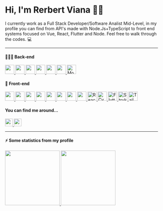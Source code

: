 <h1>Hi, I'm Rerbert Viana 👋🏼</h1>

<p>I currently work as a Full Stack Developer/Software Analist Mid-Level, in my profile you can find from API's made with Node.Js+TypeScript to front end systems focused on Vue, React, Flutter and Node. Feel free to walk through the codes. 💻 </p>

<hr>
<h4> 👨🏻‍💻 Back-end</h4>

<left>
    <a href="#">
        <img height=30px" src="https://img.shields.io/badge/TypeScript-007ACC?style=for-the-badge&logo=typescript&logoColor=white">
    </a>
    <a href="#">
        <img height="30px" src="https://img.shields.io/badge/Node.js-339933?style=for-the-badge&logo=nodedotjs&logoColor=white">
    </a>
    <a href="#">
        <img height="30px" src="https://img.shields.io/badge/Docker-2CA5E0?style=for-the-badge&logo=docker&logoColor=white">
    </a>
    <a href="#">
        <img height="30px" src="https://img.shields.io/badge/PostgreSQL-316192?style=for-the-badge&logo=postgresql&logoColor=white">
    </a>
    <a href="#">
        <img height="30px" src="https://img.shields.io/badge/MySQL-00000F?style=for-the-badge&logo=mysql&logoColor=white">
    </a>
    <a href="#">
        <img height="30px" src="https://img.shields.io/badge/Insomnia-5849be?style=for-the-badge&logo=Insomnia&logoColor=white">
    </a>
    <a href="#">
      <img height="30px" src="https://img.shields.io/badge/MongoDB-47A248?style=for-the-badge&logo=MongoDB&logoColor=white" alt="MongoDB Badge">
    </a>
</left>

<h4>🚀 Front-end</h4>

<left>
    <a href="#">
        <img height="30px" src="https://img.shields.io/badge/HTML5-E34F26?style=for-the-badge&logo=html5&logoColor=white">
    </a>
    <a href="#">
        <img height="30px" src="https://img.shields.io/badge/CSS3-1572B6?style=for-the-badge&logo=css3&logoColor=white">
    </a>
    <a href="#">
        <img height="30px" src="https://img.shields.io/badge/JavaScript-F7DF1E?style=for-the-badge&logo=javascript&logoColor=black">
    </a>
    <a href="#">
        <img height="30px" src="https://img.shields.io/badge/TypeScript-007ACC?style=for-the-badge&logo=typescript&logoColor=white">
    </a>
    <a href="#">
        <img height="30px" src="https://img.shields.io/badge/Vue.js-35495E?style=for-the-badge&logo=vue.js&logoColor=4FC08D">
    </a>
    <a href="#">
        <img height="30px" src="https://img.shields.io/badge/React-20232A?style=for-the-badge&logo=react&logoColor=61DAFB">
    </a>
    <a href="#">
        <img height="30px" src="https://img.shields.io/badge/Postman-FF6C37?style=for-the-badge&logo=Postman&logoColor=white">
    </a>    
    <a href="#">
        <img height="30px" src="https://img.shields.io/badge/Jest-323330?style=for-the-badge&logo=Jest&logoColor=white">
    </a>      
    <a href="#">
        <img height="30px" src="https://img.shields.io/badge/React_Native-20232a?style=for-the-badge&logo=React&logoColor=61dafb" alt="React Native Badge">
    </a>
    <a href="#">
      <img height="30px" src="https://img.shields.io/badge/Cypress-026e00?style=for-the-badge&logo=Cypress&logoColor=white" alt="Cypress Badge">
    </a>
    <a href="#">
      <img height="30px" src="https://img.shields.io/badge/Flutter-02569b?style=for-the-badge&logo=Flutter&logoColor=white" alt="Flutter Badge">
    </a>
    <a href="#">
      <img height="30px" src="https://img.shields.io/badge/Stryker-4d4d4d?style=for-the-badge&logo=Stryker&logoColor=ffffff" alt="Stryker Badge">
    </a>
    <a href="#">
      <img height="30px" src="https://img.shields.io/badge/Tailwind_CSS-38bdf8?style=for-the-badge&logo=Tailwind_CSS&logoColor=white" alt="Tailwind CSS Badge">
    </a>
</left>

<h4>You can find me around...</h4>

<left>
    <a href="https://www.linkedin.com/in/rerbert-brito-viana-279857214/">
        <img height="25px" src="https://img.shields.io/badge/LinkedIn-0077B5?style=for-the-badge&logo=linkedin&logoColor=white">
    </a>
    <a href = "mailto:rerbertviana@gmail.com">
    <img height="25px"src="https://img.shields.io/badge/-Gmail-E34F26?style=for-the-badge&logo=gmail&logoColor=white" target="_blank">
    </a>
</left>
<hr>
<h4>⚡ Some statistics from my profile</h4>

<div>
  <a href="https://github.com/rerbertviana">
  <img height="180em" src="https://github-readme-stats.vercel.app/api?username=rerbertviana&show_icons=true&theme=dark&include_all_commits=true&count_private=true"/>
  <img height="180em" src="https://github-readme-stats.vercel.app/api/top-langs/?username=rerbertviana&layout=compact&langs_count=7&theme=dark"/>
</div>
